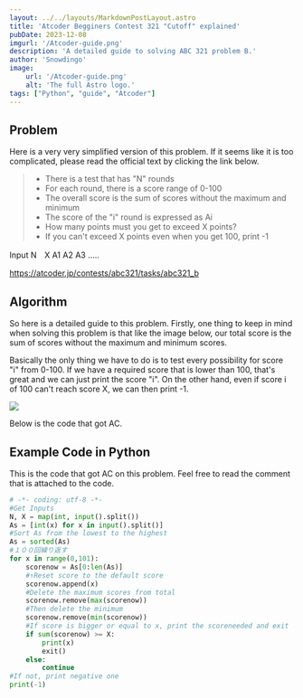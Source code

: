 ```yaml
---
layout: ../../layouts/MarkdownPostLayout.astro
title: 'Atcoder Begginers Contest 321 "Cutoff" explained'
pubDate: 2023-12-08
imgurl: '/Atcoder-guide.png'
description: 'A detailed guide to solving ABC 321 problem B.'
author: 'Snowdingo'
image:
    url: '/Atcoder-guide.png'
    alt: 'The full Astro logo.'
tags: ["Python", "guide", "Atcoder"]
---
```



## Problem
Here is a very very simplified version of this problem.
If it seems like it is too complicated, please read the official text by clicking the link below.


> - There is a test that has "N" rounds
> - For each round, there is a score range of 0-100
> - The overall score is the sum of scores without the maximum and minimum
> - The score of the "i" round is expressed as Ai
> - How many points must you get to exceed X points?
> - If you can't exceed X points even when you get 100, print -1


Input
N　X
A1 A2 A3 .....




https://atcoder.jp/contests/abc321/tasks/abc321_b


## Algorithm
So here is a detailed guide to this problem.
Firstly, one thing to keep in mind when solving this problem is that like the image below, our total score is the sum of scores without the maximum and minimum scores.

Basically the only thing we have to do is to test every possibility for score "i" from 0-100. If we have a required score that is lower than 100, that's great and we can just print the score "i". On the other hand, even if score i of 100 can't reach score X, we can then print -1.

![](/image2.png)

Below is the code that got AC.


## Example Code in Python
This is the code that got AC on this problem.
Feel free to read the comment that is attached to the code.

```py
# -*- coding: utf-8 -*-
#Get Inputs
N, X = map(int, input().split())
As = [int(x) for x in input().split()]
#Sort As from the lowest to the highest
As = sorted(As)
#１００回繰り返す
for x in range(0,101):
    scorenow = As[0:len(As)]
    #↑Reset score to the default score
    scorenow.append(x)
    #Delete the maximum scores from total
    scorenow.remove(max(scorenow))
    #Then delete the minimum
    scorenow.remove(min(scorenow))
    #If score is bigger or equal to x, print the scoreneeded and exit
    if sum(scorenow) >= X:
        print(x)
        exit()
    else:
        continue
#If not, print negative one
print(-1)
```